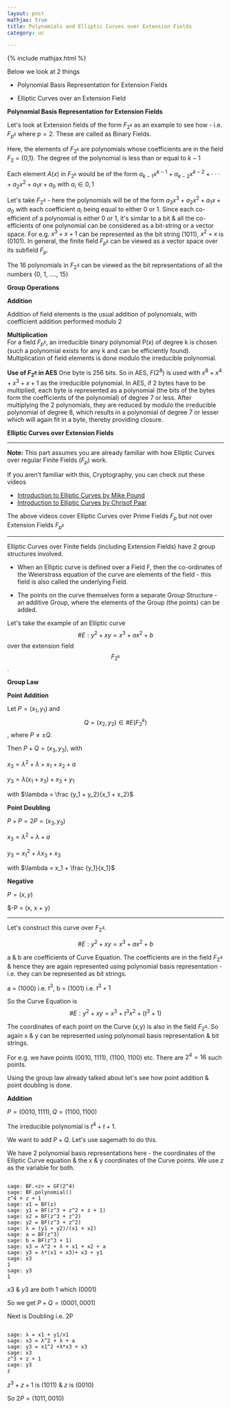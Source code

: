 ```yaml
---
layout: post
mathjax: true
title: Polynomials and Elliptic Curves over Extension Fields
category: uc

---
```


{% include mathjax.html %}

Below we look at 2 things

- Polynomial Basis Representation for Extension Fields  

- Elliptic Curves over an Extension Field   


**Polynomial Basis Representation for Extension Fields**   

Let's look at Extension fields of the form $F_{2^k}$ as an example to see how - i.e. $F_{p^k}$ where $p = 2$. These are called as Binary Fields.

Here, the elements of $F_{2^k}$ are polynomials whose coefficients are in the field $F_2$ = {0,1}. The degree of the polynomial is less than or equal to $k − 1$

Each element $A(x)$ in $F_{2^k}$ would be of the form  $a_{k−1}x^{k−1} +a_{k−2}x^{k−2} +···+ a_{2}x^{2} +a_{1}x + a_0$ with $a_i \in {0,1}$

Let's take $F_{2^4}$ - here the polynomials will be of the form $a_{3}x^3 + a_{2}x^2 + a_{1}x + a_0$ with each coefficient $a_i$ being equal to either 0 or 1. Since each co-efficient of a polynomial is either 0 or 1, it's similar to a bit & all the co-efficients of one polynomial can be considered as a bit-string or a vector space. For e.g. $x^3 + x + 1$ can be represented as the bit string (1011), $x^2 + x$ is (0101). In general, the finite field $F_{p^k}$ can be viewed as a vector space over its subfield $F_p$. 

The 16 polynomials in $F_{2^4}$ can be viewed as the bit representations of all the numbers {0, 1, ...., 15}

**Group Operations**  

**Addition**  

Addition of field elements is the usual addition of polynomials, with coefficient addition performed modulo 2   

**Multiplication**  
For a field $F_{p^k}$, an irreducible binary polynomial P(x) of degree k is chosen (such a polynomial exists for any k and can be efficiently found). Multiplication of field elements is done modulo the irreducible polynomial. 

**Use of $F_{2^8}$ in AES**
One byte is 256 bits. So in AES, $F(2^8)$ is used with $x^{8} + x^{4} + x^{3} + x + 1$ as the irreducible polynomial. In AES, if 2 bytes have to be multiplied, each byte is represented as a polynomial (the bits of the bytes form the coefficients of the polynomial) of degree 7 or less. After multiplying the 2 polynomials, they are reduced by modulo the irreducible polynomial of degree 8, which results in a polynomial of degree 7 or lesser which will again fit in a byte, thereby providing closure. 

**Elliptic Curves over Extension Fields**  

----  

**Note:** This part assumes you are already familiar with how Elliptic Curves over regular Finite Fields ($F_p$) work. 

If you aren't familiar with this, Cryptography, you can check out these videos   

- [Introduction to Elliptic Curves by Mike Pound](https://www.youtube.com/watch?v=NF1pwjL9-DE)
- [Introduction to Elliptic Curves by Chrisof Paar](https://www.youtube.com/watch?v=vnpZXJL6QCQ)

The above videos cover Elliptic Curves over Prime Fields $F_p$ but not over Extension Fields $F_{p^k}$

---  


Elliptic Curves over Finite fields (including Extension Fields) have 2 group structures involved. 

- When an Elliptic curve is defined over a Field F, then the co-ordinates of the Weierstrass equation of the curve are elements of the field - this field is also called the underlying Field. 

- The points on the curve themselves form a separate Group Structure - an additive Group, where the elements of the Group (the points) can be added. 

Let's take the example of an Elliptic curve $$\#E: y^2 + xy = x^3 + ax^2 + b$$ over the extension field $$F_{2^k}$$. 

**Group Law**  

**Point Addition**

Let $P = (x_1, y_1)$ and $$Q = (x_2, y_2) \in \#E(F_2^{k})$$, where $P \ne \pm Q$. 

Then $P + Q = (x_3, y_3)$, with   

$x_3 = \lambda^2 + \lambda + x_1 + x_2 + a$

$y_3 = \lambda (x_1 + x_3)+ x_3 + y_1$

with $\lambda = \frac {y_1 + y_2}{x_1 + x_2}$

**Point Doubling**

$P + P = 2P = (x_3, y_3)$

$x_3 = \lambda^2 + \lambda + a$

$y_3 = {x_1}^2 + \lambda x_3 + x_3$

with $\lambda = x_1 + \frac {y_1}{x_1}$

**Negative**  

$P = (x, y)$

$-P = (x, x + y)

--- 

Let's construct this curve over $F_{2^4}$.

$$\#E: y^2 + xy = x^3 + ax^2 + b$$

a & b are coefficients of Curve Equation. The coefficients are in the field $F_{2^4}$ & hence they are again represented using polynomial basis representation - i.e. they can be represented as bit strings. 

a = (1000) i.e. $t^3$, b = (1001) i.e. $t^3 + 1$

So the Curve Equation is $$\#E: y^2 + xy = x^3 + {t^3}x^2 + (t^3 + 1)$$

The coordinates of each point on the Curve (x,y) is also in the field $F_{2^4}$. So again x & y can be represented using polynomail basis representation & bit strings.  

For e.g. we have points (0010, 1111), (1100, 1100) etc. There are $2^4 = 16$ such points.

Using the group law already talked about let's see how point addition & point doubling is done.

**Addition**   

$P =  (0010, 1111), Q = (1100, 1100)$

The irreducible polynomial is $t^4 + t + 1$. 

We want to add $P + Q$. Let's use sagemath to do this.

We have 2 polynomial basis representations here - the coordinates of the Elliptic Curve equation & the x & y coordinates of the Curve points. We use $z$ as the variable for both.

~~~

sage: BF.<z> = GF(2^4)
sage: BF.polynomial()
z^4 + z + 1
sage: x1 = BF(z)
sage: y1 = BF(z^3 + z^2 + z + 1)
sage: x2 = BF(z^3 + z^2)
sage: y2 = BF(z^3 + z^2)
sage: λ = (y1 + y2)/(x1 + x2)
sage: a = BF(z^3)
sage: b = BF(z^3 + 1)
sage: x3 = λ^2 + λ + x1 + x2 + a
sage: y3 = λ*(x1 + x3)+ x3 + y1
sage: x3
1
sage: y3
1

~~~
$x3$ & $y3$ are both 1 which (0001)

So we get $P + Q = (0001, 0001)$

Next is Doubling i.e. 2P 

~~~

sage: λ = x1 + y1/x1
sage: x3 = λ^2 + λ + a
sage: y3 = x1^2 +λ*x3 + x3
sage: x3
z^3 + z + 1
sage: y3
z

~~~

$z^3 + z + 1$ is (1011) & $z$ is (0010)

So $2P = (1011, 0010)$  



